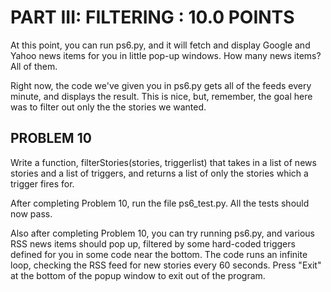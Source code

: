 PART III: FILTERING : 10.0 POINTS
=================================

At this point, you can run ps6.py, and it will fetch and display Google and Yahoo news items for you in little pop-up windows. How many news items? All of them.

Right now, the code we've given you in ps6.py gets all of the feeds every minute, and displays the result. This is nice, but, remember, the goal here was to filter out only the the stories we wanted.

PROBLEM 10
----------

Write a function, filterStories(stories, triggerlist) that takes in a list of news stories and a list of triggers, and returns a list of only the stories which a trigger fires for.

After completing Problem 10, run the file ps6_test.py. All the tests should now pass.

Also after completing Problem 10, you can try running ps6.py, and various RSS news items should pop up, filtered by some hard-coded triggers defined for you in some code near the bottom. The code runs an infinite loop, checking the RSS feed for new stories every 60 seconds. Press "Exit" at the bottom of the popup window to exit out of the program.
